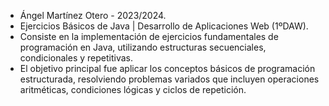  * Ángel Martínez Otero - 2023/2024.
  * Ejercicios Básicos de Java | Desarrollo de Aplicaciones Web (1ºDAW).
  * Consiste en la implementación de ejercicios fundamentales de programación en Java, utilizando estructuras secuenciales, condicionales y repetitivas.
  * El objetivo principal fue aplicar los conceptos básicos de programación estructurada, resolviendo problemas variados que incluyen operaciones aritméticas, condiciones lógicas y ciclos de repetición.
